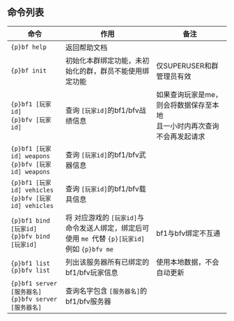 ## 命令列表

| 命令 | 作用 | 备注 |
| --------------------------------------------------------- | ------------------------------------------------------------------------------------------------------ | ---------------------------------------------------------------------------- |
| `{p}bf help` | 返回帮助文档 | |
| `{p}bf init` | 初始化本群绑定功能，未初始化的群，群员不能使用绑定功能 | 仅SUPERUSER和群管理员有效 |
| `{p}bf1 [玩家id]`<br />`{p}bfv [玩家id]` | 查询 `[玩家id]`的bf1/bfv战绩信息 | 如果查询玩家是me，则会将数据保存至本地<br />且一小时内再次查询不会再发起请求 |
| `{p}bf1 [玩家id] weapons`<br />`{p}bfv [玩家id] weapons` | 查询 `[玩家id]`的bf1/bfv武器信息 | |
| `{p}bf1 [玩家id] vehicles`<br />`{p}bfv [玩家id] vehicles` | 查询 `[玩家id]`的bf1/bfv载具信息 | |
| `{p}bf1 bind [玩家id]`<br />`{p}bfv bind [玩家id]` | 将 对应游戏的 `[玩家id]`与命令发送人绑定，绑定后可使用 `me `代替 `{p}[玩家id]`<br />例如 `{p}bfv me` | bf1与bfv绑定不互通 |
| `{p}bf1 list`<br />`{p}bfv list` | 列出该服务器所有已绑定的bf1/bfv玩家信息 | 使用本地数据，不会自动更新 |
| `{p}bf1 server [服务器名]`<br />`{p}bfv server [服务器名]` | 查询名字包含 `[服务器名]`的bf1/bfv服务器 | |